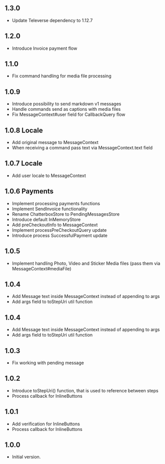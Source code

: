 ## 1.3.0
- Update Televerse dependency to 1.12.7

## 1.2.0
- Introduce Invoice payment flow

## 1.1.0
- Fix command handling for media file processing

## 1.0.9 
- Introduce possibility to send markdown v1 messages
- Handle commands send as captions with media files
- Fix MessageContext#user field for CallbackQuery flow

## 1.0.8 Locale
- Add original message to MessageContext
- When receiving a command pass text via MessageContext.text field

## 1.0.7 Locale
- Add user locale to MessageContext

## 1.0.6 Payments
- Implement processing payments functions
- Implement SendInvoice functionality
- Rename ChatterboxStore to PendingMessagesStore
- Introduce default InMemoryStore
- Add preCheckoutInfo to MessageContext
- Implement processPreCheckoutQuery update
- Introduce process SuccessfulPayment update

## 1.0.5
- Implement handling Photo, Video and Sticker Media files (pass them via MessageContext#mediaFile)

## 1.0.4
- Add Message text inside MessageContext instead of appending to args
- Add args field to toStepUri util function

## 1.0.4
- Add Message text inside MessageContext instead of appending to args
- Add args field to toStepUri util function

## 1.0.3
- Fix working with pending message

## 1.0.2
- Introduce toStepUri() function, that is used to reference between steps
- Process callback for InlineButtons

## 1.0.1
- Add verification for InlineButtons
- Process callback for InlineButtons

## 1.0.0
- Initial version.
